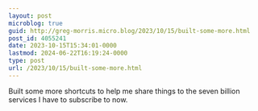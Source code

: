 ```yaml
---
layout: post
microblog: true
guid: http://greg-morris.micro.blog/2023/10/15/built-some-more.html
post_id: 4055241
date: 2023-10-15T15:34:01-0000
lastmod: 2024-06-22T16:19:24-0000
type: post
url: /2023/10/15/built-some-more.html
---
```

Built some more shortcuts to help me share things to the seven billion services I have to subscribe to now. 
